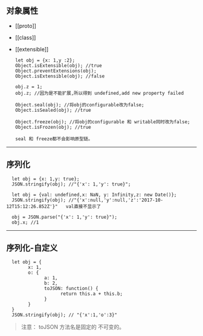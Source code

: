 ## 对象属性

- [[proto]]
- [[class]]
- [[extensible]]

      let obj = {x: 1,y :2};
      Object.isExtensible(obj); //true
      Object.preventExtensions(obj); 
      Object.isExtensible(obj); //false

      obj.z = 1;
      obj.z; //因为是不能扩展,所以得到 undefined,add new property failed

      Object.seal(obj); //将obj的configurable改为false;
      Object.isSealed(obj); //true

      Object.freeze(obj); //将obj的configurable 和 writable同时改为false;
      Object.isFrozen(obj); //true

      seal 和 freeze都不会影响原型链。
      
- - -
## 序列化
      let obj = {x: 1,y: true};
      JSON.stringify(obj); //"{'x': 1,'y': true}";

      let obj = {val: undefined,x: NaN, y: Infinity,z: new Date()};
      JSON.stringify(obj); //"{'x':null,'y':null,'z':'2017-10-12T15:12:26.852Z'}"   val直接不显示了

      obj = JSON.parse("{'x': 1,'y': true}");
      obj.x; //1

- - -
## 序列化-自定义
      let obj = {
            x: 1,
            o: {
                  a: 1,
                  b: 2,
                  toJSON: function() {
                        return this.a + this.b;
                  }
            }
      }
      JSON.stringify(obj); // "{'x':1,'o':3}"

> 注意： toJSON 方法名是固定的 不可变的。
